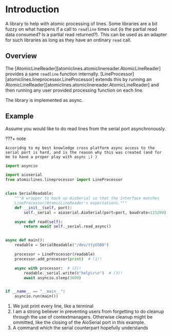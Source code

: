 # Introduction

A library to help with atomic processing of lines. Some libraries are a bit fuzzy on what happens if a call
to `readline` times out (is the partial read data consumed? Is a partial read returned?). This can be used 
as an adapter for such libraries as long as they have an ordinary `read` call.

## Overview

The [AtomicLineReader][atomiclines.atomiclinereader.AtomicLineReader] provides a sane `readline` function internally. [LineProcessor][atomiclines.lineprocessor.LineProcessor] extends this by running an AtomicLineReader][atomiclines.atomiclinereader.AtomicLineReader] and then running any user provided processing function on each line.

The library is implemented as async.

## Example

Assume you would like to do read lines from the serial port asynchronously.

???+ note

    Accoridng to my best knowledge cross platform async access to the serial port is hard, and is the reason why this was created (and for me to have a proper play with async ;) )

``` python
import asyncio

import aioserial
from atomiclines.lineprocessor import LineProcessor


class SerialReadable:
    """A wrapper to back up AioSerial so that the interface matches
    LineProcessor/AtomicLineReader's expectations."""
    def __init__(self, port):
        self._serial = aioserial.AioSerial(port=port, baudrate=115200)

    async def read(self):
        return await self._serial.read_async()


async def main():
    readable = SerialReadable("/dev/ttyUSB0")

    processor = LineProcessor(readable)
    processor.add_processor(print)  # (1)!

    async with processor:  # (2)!
        readable._serial.write(b"help\r\n")  # (3)!
        await asyncio.sleep(3600)


if __name__ == "__main__":
    asyncio.run(main())
```

1.  We just print every line, like a terminal
2.  I am a strong believer in preventing users from forgetting to do cleanup through the use of contextmanagers.
    Otherwise cleanup might be ommitted, like the closing of the AioSerial port in this example.
3.  A command which the serial counterpart hopefully understands